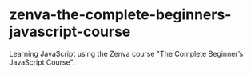 # zenva-the-complete-beginners-javascript-course
Learning JavaScript using the Zenva course "The Complete Beginner’s JavaScript Course".
